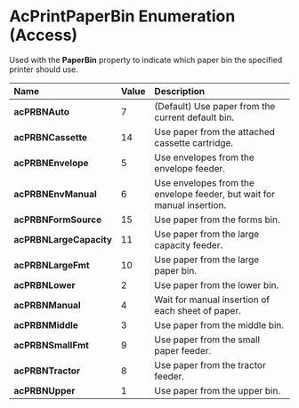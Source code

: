 
# AcPrintPaperBin Enumeration (Access)

Used with the  **PaperBin** property to indicate which paper bin the specified printer should use.



|**Name**|**Value**|**Description**|
|:-----|:-----|:-----|
|**acPRBNAuto**|7|(Default) Use paper from the current default bin. |
|**acPRBNCassette**|14|Use paper from the attached cassette cartridge. |
|**acPRBNEnvelope**|5|Use envelopes from the envelope feeder. |
|**acPRBNEnvManual**|6|Use envelopes from the envelope feeder, but wait for manual insertion. |
|**acPRBNFormSource**|15|Use paper from the forms bin. |
|**acPRBNLargeCapacity**|11|Use paper from the large capacity feeder. |
|**acPRBNLargeFmt**|10|Use paper from the large paper bin. |
|**acPRBNLower**|2|Use paper from the lower bin. |
|**acPRBNManual**|4|Wait for manual insertion of each sheet of paper. |
|**acPRBNMiddle**|3|Use paper from the middle bin. |
|**acPRBNSmallFmt**|9|Use paper from the small paper feeder. |
|**acPRBNTractor**|8|Use paper from the tractor feeder. |
|**acPRBNUpper**|1|Use paper from the upper bin. |
